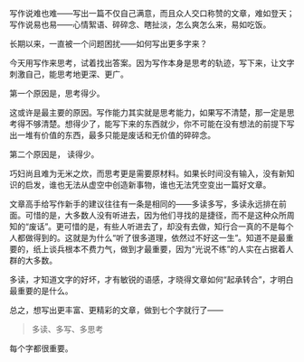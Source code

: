 写作说难也难——写出一篇不仅自己满意，而且众人交口称赞的文章，难如登天；写作说易也易——心情絮语、碎碎念、瞎扯淡，怎么爽怎么来，易如吃饭。

长期以来，一直被一个问题困扰——如何写出更多字来？

今天用写作来思考，试着找出答案。因为写作本身是思考的轨迹，写下来，让文字刺激自己，能思考地更深、更广。

第一个原因是，思考得少。

这或许是最主要的原因。写作能力其实就是思考能力，如果写不清楚，那一定是思考得不够清楚。想得少了，能写下来的东西就少，你不可能在没有想法的前提下写出一堆有价值的东西，最多只能是废话和无价值的碎碎念。

第二个原因是， 读得少。

巧妇尚且难为无米之炊，而思考更是需要原材料。如果长时间没有输入，没有新知识的启发，谁也无法从虚空中创造新事物，谁也无法凭空变出一篇好文章。

文章高手给写作新手的建议往往有一条是相同的——多读多写，多读永远排在前面。可惜的是，大多数人没有听进去，因为他们寻找的是捷径，而不是这种众所周知的“废话”。更可惜的是，有些人听进去了，却没有去做，知行合一真的不是每个人都做得到的。这就是为什么“听了很多道理，依然过不好这一生”。知道不是最重要的，纸上谈兵根本不费力气，做到才最重要，因为“光说不练”的人实在占据着人群的大多数。

多读，才知道文字的好坏，才有敏锐的语感，才晓得文章如何“起承转合”，才明白最重要的是什么。

总之，想写出更丰富、更精彩的文章，做到七个字就行了——

> 多读、多写、多思考

每个字都很重要。
